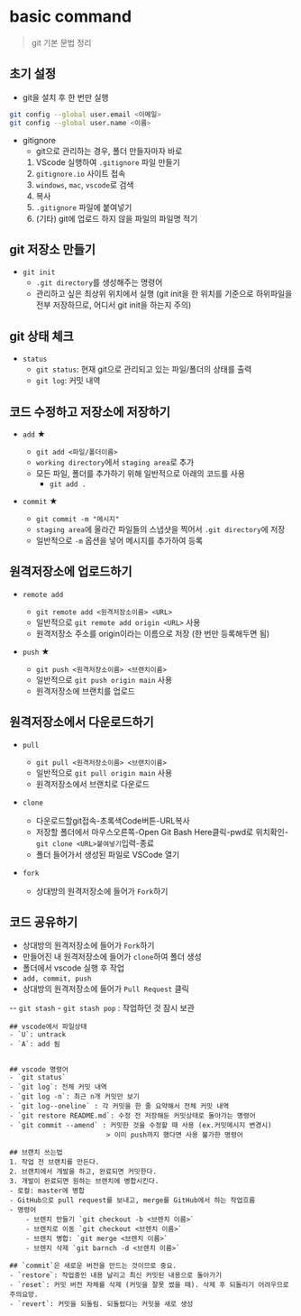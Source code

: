 # basic command
> git 기본 문법 정리

## 초기 설정
- git을 설치 후 한 번만 실행
```bash
git config --global user.email <이메일>
git config --global user.name <이름>
```
- gitignore
    - git으로 관리하는 경우, 폴더 만들자마자 바로 
    1. VScode 실행하여 `.gitignore` 파일 만들기
    2. `gitignore.io` 사이트 접속
    3. `windows`, `mac`, `vscode`로 검색
    4. 복사
    5. `.gitignore` 파일에 붙여넣기
    6. (기타) git에 업로드 하지 않을 파일의 파일명 적기

## git 저장소 만들기

- `git init`
    - `.git directory`를 생성해주는 명령어
    - 관리하고 싶은 최상위 위치에서 실행 (git init을 한 위치를 기준으로 하위파일을 전부 저장하므로, 어디서 git init을 하는지 주의)


## git 상태 체크 

- `status`
    - `git status`: 현재 git으로 관리되고 있는 파일/폴더의 상태를 출력
    - `git log`: 커밋 내역


## 코드 수정하고 저장소에 저장하기

- `add` ★
    - `git add <파일/폴더이름>` 
    - `working directory`에서 `staging area`로 추가
    - 모든 파일, 폴더를 추가하기 위해 일반적으로 아래의 코드를 사용
        - `git add .`

- `commit` ★
    - `git commit -m "메시지"`
    - `staging area`에 올라간 파일들의 스냅샷을 찍어서 `.git directory`에 저장
    - 일반적으로 `-m` 옵션을 넣어 메시지를 추가하여 등록


## 원격저장소에 업로드하기

- `remote add`
    - `git remote add <원격저장소이름> <URL>`
    - 일반적으로 `git remote add origin <URL>` 사용
    - 원격저장소 주소를 origin이라는 이름으로 저장 (한 번만 등록해두면 됨)

- `push` ★
    - `git push <원격저장소이름> <브랜치이름>`
    - 일반적으로 `git push origin main` 사용
    - 원격저장소에 브랜치를 업로드


## 원격저장소에서 다운로드하기

- `pull`
    - `git pull <원격저장소이름> <브랜치이름>`
    - 일반적으로 `git pull origin main` 사용
    - 원격저장소에서 브랜치로 다운로드

- `clone`
    - 다운로드할git접속-초록색Code버튼-URL복사
    - 저장할 폴더에서 마우스오른쪽-Open Git Bash Here클릭-pwd로 위치확인-`git clone <URL>붙여넣기`입력-종료
    - 폴더 들어가서 생성된 파일로 VSCode 열기 

- `fork`
    - 상대방의 원격저장소에 들어가 `Fork`하기

## 코드 공유하기
- 상대방의 원격저장소에 들어가 `Fork`하기
- 만들어진 내 원격저장소에 들어가 `clone`하여 폴더 생성
- 폴더에서 vscode 실행 후 작업
- `add, commit, push`
- 상대방의 원격저장소에 들어가 `Pull Request` 클릭

-- `git stash` - `git stash pop` : 작업하던 것 잠시 보관


    ## vscode에서 파일상태
    - `U`: untrack
    - `A`: add 됨

    
    ## vscode 명령어
    - `git status`
    - `git log`: 전체 커밋 내역
    - `git log -n`: 최근 n개 커밋만 보기  
    - `git log--oneline` : 각 커밋을 한 줄 요약해서 전체 커밋 내역 
    - `git restore README.md`: 수정 전 저장해둔 커밋상태로 돌아가는 명령어
    - `git commit --amend` : 커밋한 것을 수정할 때 사용 (ex.커밋메시지 변경시) 
                            > 이미 push까지 했다면 사용 불가한 명령어

    ## 브랜치 쓰는법
    1. 작업 전 브랜치를 만든다.   
    2. 브랜치에서 개발을 하고, 완료되면 커밋한다.
    3. 개발이 완료되면 원하는 브랜치에 병합시킨다. 
    - 로컬: master에 병합
    - GitHub으로 pull request를 보내고, merge를 GitHub에서 하는 작업흐름
    - 명령어
        - 브렌치 만들기 `git checkout -b <브렌치 이름>`
        - 브렌치로 이동 `git checkout <브렌치 이름>`
        - 브렌치 병합: `git merge <브렌치 이름>`
        - 브렌치 삭제 `git barnch -d <브렌치 이름>`

    ## `commit`은 새로운 버전을 만드는 것이므로 중요.
    - `restore`: 작업중인 내용 날리고 최신 커밋된 내용으로 돌아가기
    - `reset`: 커밋 버전 자체를 삭제 (커밋을 잘못 썼을 때). 삭제 후 되돌리기 어려우므로 주의요망.
    - `revert`: 커밋을 되돌림. 되돌렸다는 커밋을 새로 생성